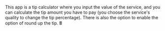 This app is a tip calculator where you input the value of the service, and you can calculate the tip amount you have to pay (you choose the service's quality to change the tip percentage). 
There is also the option to enable the option of round up the tip. &#128425;



